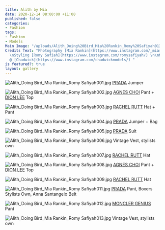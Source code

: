 ```yaml
---
title: Alith by Mia
date: 2020-12-14 08:00:00 +11:00
published: false
categories:
- Fashion
tags:
- Fashion
- Models
Main Image: "/uploads/Alith_Doing%20Bird_Mia%20Rankin_Romy%20Safiyah013.jpg"
Credits Text: "Photography [Mia Rankin](https://www.instagram.com/_miarankinstudio/)
  \nStyling [Romy Safiah](https://www.instagram.com/romysafiyah/) \n\nModel: [Alith](https://www.instagram.com/alith_kuol/)
  @ [Chadwick](https://www.instagram.com/chadwickmodels/) "
is featured?: true
layout: gallery
---
```


![Alith_Doing Bird_Mia Rankin_Romy Safiyah001.jpg](/uploads/Alith_Doing%20Bird_Mia%20Rankin_Romy%20Safiyah001.jpg)
[PRADA](https://www.prada.com/au/en.html) Jumper 

![Alith_Doing Bird_Mia Rankin_Romy Safiyah002.jpg](/uploads/Alith_Doing%20Bird_Mia%20Rankin_Romy%20Safiyah002.jpg)
[AGNES CHOI](https://www.agneschoi.com/) Pant + [DION LEE](https://www.dionlee.com/) Top 

![Alith_Doing Bird_Mia Rankin_Romy Safiyah003.jpg](/uploads/Alith_Doing%20Bird_Mia%20Rankin_Romy%20Safiyah003.jpg)
[RACHEL RUTT](https://www.rachelrutt.com/rutt-australia/) Hat + Pant

![Alith_Doing Bird_Mia Rankin_Romy Safiyah004.jpg](/uploads/Alith_Doing%20Bird_Mia%20Rankin_Romy%20Safiyah004.jpg)
[PRADA](https://www.prada.com/au/en.html) Jumper + Bag

![Alith_Doing Bird_Mia Rankin_Romy Safiyah005.jpg](/uploads/Alith_Doing%20Bird_Mia%20Rankin_Romy%20Safiyah005.jpg)
[PRADA](https://www.prada.com/au/en.html) Suit 

![Alith_Doing Bird_Mia Rankin_Romy Safiyah006.jpg](/uploads/Alith_Doing%20Bird_Mia%20Rankin_Romy%20Safiyah006.jpg)
Vintage Vest, stylists own

![Alith_Doing Bird_Mia Rankin_Romy Safiyah007.jpg](/uploads/Alith_Doing%20Bird_Mia%20Rankin_Romy%20Safiyah007.jpg)
[RACHEL RUTT](https://www.rachelrutt.com/rutt-australia/) Hat 

![Alith_Doing Bird_Mia Rankin_Romy Safiyah008.jpg](/uploads/Alith_Doing%20Bird_Mia%20Rankin_Romy%20Safiyah008.jpg)
[AGNES CHOI](https://www.agneschoi.com/) Pant + [DION LEE](https://www.dionlee.com/) Top

![Alith_Doing Bird_Mia Rankin_Romy Safiyah009.jpg](/uploads/Alith_Doing%20Bird_Mia%20Rankin_Romy%20Safiyah009.jpg)
[RACHEL RUTT](https://www.rachelrutt.com/rutt-australia/) Hat 

![Alith_Doing Bird_Mia Rankin_Romy Safiyah011.jpg](/uploads/Alith_Doing%20Bird_Mia%20Rankin_Romy%20Safiyah011.jpg)
[PRADA](https://www.prada.com/au/en.html) Pant, Boxers Stylists Own, Anna Santangelo Belt

![Alith_Doing Bird_Mia Rankin_Romy Safiyah012.jpg](/uploads/Alith_Doing%20Bird_Mia%20Rankin_Romy%20Safiyah012.jpg)
[MONCLER GENIUS ](https://www.moncler.com/gb/genius/) Pant 

![Alith_Doing Bird_Mia Rankin_Romy Safiyah013.jpg](/uploads/Alith_Doing%20Bird_Mia%20Rankin_Romy%20Safiyah013.jpg)
Vintage Vest, stylists own